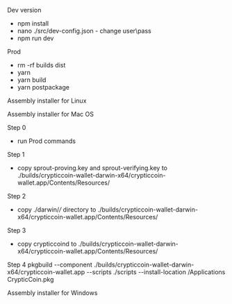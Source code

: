 Dev version
- npm install
- nano ./src/dev-config.json - change user\pass
- npm run dev


Prod
- rm -rf builds dist
- yarn
- yarn build
- yarn postpackage


Assembly installer for Linux


Assembly installer for Mac OS

Step 0
- run Prod commands

Step 1
- copy sprout-proving.key and sprout-verifying.key to ./builds/crypticcoin-wallet-darwin-x64/crypticcoin-wallet.app/Contents/Resources/

Step 2
- copy ./darwin/*/* directory to ./builds/crypticcoin-wallet-darwin-x64/crypticcoin-wallet.app/Contents/Resources/

Step 3
- copy crypticcoind to ./builds/crypticcoin-wallet-darwin-x64/crypticcoin-wallet.app/Contents/Resources/

Step 4
pkgbuild --component ./builds/crypticcoin-wallet-darwin-x64/crypticcoin-wallet.app --scripts ./scripts  --install-location /Applications CrypticCoin.pkg


Assembly installer for Windows


